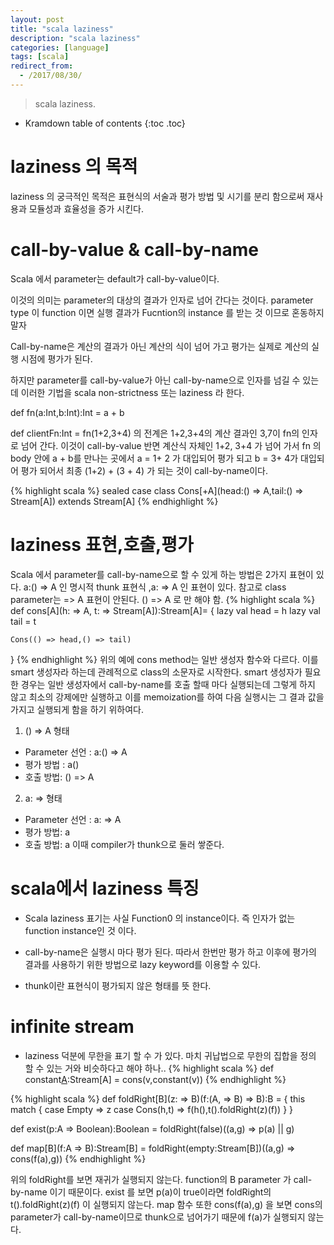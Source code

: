 ```yaml
---
layout: post
title: "scala laziness"
description: "scala laziness"
categories: [language]
tags: [scala]
redirect_from:
  - /2017/08/30/
---
```


> scala laziness.

* Kramdown table of contents
{:toc .toc}

# laziness 의 목적

laziness 의 궁극적인 목적은 표현식의 서술과 평가 방법 및 시기를 분리 함으로써 재사용과 모듈성과 효율성을 증가 시킨다.


# call-by-value & call-by-name

Scala 에서  parameter는 default가 call-by-value이다. 

이것의 의미는 parameter의 대상의 결과가 인자로 넘어 간다는 것이다. parameter type 이 function 이면 실행 결과가 Fucntion의 instance 를 받는 것 이므로 혼동하지 말자

Call-by-name은 계산의 결과가 아닌 계산의 식이 넘어 가고 평가는 실제로 계산의 실행 시점에 평가가 된다.

하지만 parameter를 call-by-value가 아닌 call-by-name으로 인자를 넘길 수 있는데  이러한 기법을 scala non-strictness 또는 laziness 라 한다.

def fn(a:Int,b:Int):Int = a + b

def clientFn:Int = fn(1+2,3+4) 의 전계은 1+2,3+4의 계산 결과인 3,7이 fn의 인자로 넘어 간다. 이것이 call-by-value
반면 계산식 자체인 1+2, 3+4 가 넘어 가서 fn 의 body 안에 a + b를 만나는 곳에서 a = 1+ 2 가 대입되어 평가 되고 b = 3+ 4가 대입되어 평가 되어서 최종 (1+2) + (3 + 4)  가 되는 것이 call-by-name이다.

{% highlight scala %}
sealed case class Cons[+A](head:() => A,tail:() => Stream[A]) extends Stream[A]
{% endhighlight %}

# laziness 표현,호출,평가
Scala 에서 parameter를 call-by-name으로 할 수 있게 하는 방법은 2가지 표현이 있다.
a:() => A 인 명시적 thunk 표현식 ,a: => A 인 표현이 있다.
참고로 class parameter는 => A 표현이 안된다. () => A 로 만 해야 함.
{% highlight scala %}
def cons[A](h: => A, t: => Stream[A]):Stream[A]= {
    lazy val head = h
    lazy val tail = t
    
    Cons(() => head,() => tail)
  }
{% endhighlight %}
위의 예에 cons method는 일반 생성자 함수와 다르다. 이를 smart 생성자라 하는데 관례적으로 class의 소문자로 시작한다. smart 생성자가 필요한 경우는 일반 생성자에서 call-by-name를 호출 할때 마다 실행되는데 그렇게 하지 않고 최소의 강제에만 실행하고 이를 memoization를 하여 다음 실행시는 그 결과 값을 가지고 실행되게 함을 하기 위하여다.

1. () => A 형태
* Parameter 선언 : a:() => A
* 평가 방법 : a()
* 호출 방법: () => A

2. a: => 형태
* Parameter 선언 : a: => A
* 평가 방법: a
* 호출 방법: a   이때 compiler가 thunk으로 둘러 쌓준다.

# scala에서 laziness 특징
* Scala laziness 표기는 사실 Function0 의 instance이다. 즉 인자가 없는 function instance인 것 이다.

* call-by-name은 실행시 마다 평가 된다. 따라서 한번만 평가 하고 이후에 평가의 결과를 사용하기 위한 방법으로 lazy keyword를 이용할 수 있다.

* thunk이란 표현식이 평가되지 않은 형태를 뜻 한다.

# infinite stream
* laziness 덕분에 무한을 표기 할 수 가 있다. 마치 귀납법으로 무한의 집합을 정의 할 수 있는 거와 비슷하다고 해야 하나..
{% highlight scala %}
def constant[A](v:A):Stream[A] = cons(v,constant(v))
{% endhighlight %}

{% highlight scala %}
def foldRight[B](z: => B)(f:(A, => B) => B):B = {
    this match {
      case Empty => z
      case Cons(h,t) => f(h(),t().foldRight(z)(f))
    }
  }
  
def exist(p:A => Boolean):Boolean = 
    foldRight(false)((a,g) => p(a) || g)
    
def map[B](f:A => B):Stream[B] = 
    foldRight(empty:Stream[B])((a,g) => cons(f(a),g))
{% endhighlight %}

위의 foldRight를 보면 재귀가 실행되지 않는다.
function의 B parameter 가 call-by-name 이기 때문이다.
exist 를 보면 p(a)이 true이라면 foldRight의 t().foldRight(z)(f) 이 실행되지 않는다.
map 함수 또한 cons(f(a),g) 을 보면 cons의 parameter가 call-by-name이므로 thunk으로 넘어가기 때문에 f(a)가 실행되지 않는다.

[^1]: This is a footnote.

[kramdown]: https://kramdown.gettalong.org/
[Simple Texture]: https://github.com/yizeng/jekyll-theme-simple-texture